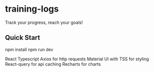 # training-logs

Track your progress, reach your goals!

## Quick Start
npm install
npm run dev

React
Typescript
Axios for http requests
Material UI with TSS for styling
React-query for api caching
Recharts for charts
